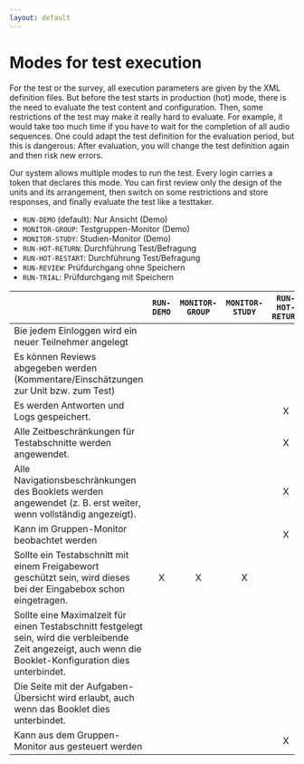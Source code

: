```yaml
---
layout: default
---
```


# Modes for test execution

For the test or the survey, all execution parameters are given by
the XML definition files. But before the test starts in production (hot) mode, there is
the need to evaluate the test content and configuration. Then, some restrictions of the
test may make it really hard to evaluate. For example, it would take too much time if
you have to wait for the completion of all audio sequences. One could adapt the
test definition for the evaluation period, but this is dangerous: After evaluation, you
will change the test definition again and then risk new errors.

Our system allows multiple modes to run the test. Every login carries a token that declares
this mode. You can first review only the design of the units and its arrangement,
then switch on some restrictions and store responses, and finally evaluate the
test like a testtaker.   

* `RUN-DEMO` (default): Nur Ansicht (Demo)
* `MONITOR-GROUP`: Testgruppen-Monitor (Demo)
* `MONITOR-STUDY`: Studien-Monitor (Demo)
* `RUN-HOT-RETURN`: Durchführung Test/Befragung
* `RUN-HOT-RESTART`: Durchführung Test/Befragung
* `RUN-REVIEW`: Prüfdurchgang ohne Speichern
* `RUN-TRIAL`: Prüfdurchgang mit Speichern


|  | `RUN-DEMO` | `MONITOR-GROUP` | `MONITOR-STUDY` | `RUN-HOT-RETURN` | `RUN-HOT-RESTART` | `RUN-REVIEW` | `RUN-TRIAL` | 
| :------------- | :-------------: | :-------------: | :-------------: | :-------------: | :-------------: | :-------------: | :-------------: |
|Bie jedem Einloggen wird ein neuer Teilnehmer angelegt|  |  |  |  |X |  |  |
|Es können Reviews abgegeben werden (Kommentare/Einschätzungen zur Unit bzw. zum Test)|  |  |  |  |  |X |  |
|Es werden Antworten und Logs gespeichert.|  |  |  |X |X |  |X |
|Alle Zeitbeschränkungen für Testabschnitte werden angewendet.|  |  |  |X |X |  |X |
|Alle Navigationsbeschränkungen des Booklets werden angewendet (z. B. erst weiter, wenn vollständig angezeigt).|  |  |  |X |X |  |X |
|Kann im Gruppen-Monitor beobachtet werden|  |  |  |X |X |  |  |
|Sollte ein Testabschnitt mit einem Freigabewort geschützt sein, wird dieses bei der Eingabebox schon eingetragen.|X |X |X |  |  |X |X |
|Sollte eine Maximalzeit für einen Testabschnitt festgelegt sein, wird die verbleibende Zeit angezeigt, auch wenn die Booklet-Konfiguration dies unterbindet.|  |  |  |  |  |X |  |
|Die Seite mit der Aufgaben-Übersicht wird erlaubt, auch wenn das Booklet dies unterbindet.|  |  |  |  |  |X |  |
|Kann aus dem Gruppen-Monitor aus gesteuert werden|  |  |  |X |X |  |  |
